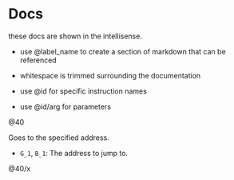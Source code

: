 # Docs
these docs are shown in the intellisense.
- use @label_name to create a section of markdown that can be referenced
- whitespace is trimmed surrounding the documentation

- use @id for specific instruction names
- use @id/arg for parameters

@40

Goes to the specified address.
- `G_1`, `B_1`: The address to jump to.


@40/x